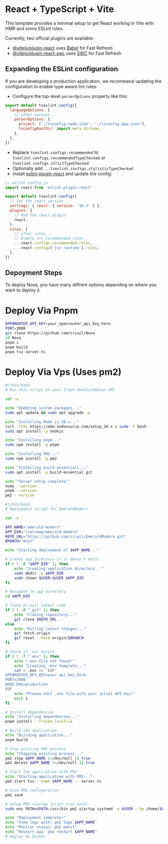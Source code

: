 # React + TypeScript + Vite

This template provides a minimal setup to get React working in Vite with HMR and some ESLint rules.

Currently, two official plugins are available:

- [@vitejs/plugin-react](https://github.com/vitejs/vite-plugin-react/blob/main/packages/plugin-react/README.md) uses [Babel](https://babeljs.io/) for Fast Refresh
- [@vitejs/plugin-react-swc](https://github.com/vitejs/vite-plugin-react-swc) uses [SWC](https://swc.rs/) for Fast Refresh

## Expanding the ESLint configuration

If you are developing a production application, we recommend updating the configuration to enable type aware lint rules:

- Configure the top-level `parserOptions` property like this:

```js
export default tseslint.config({
  languageOptions: {
    // other options...
    parserOptions: {
      project: ['./tsconfig.node.json', './tsconfig.app.json'],
      tsconfigRootDir: import.meta.dirname,
    },
  },
})
```

- Replace `tseslint.configs.recommended` to `tseslint.configs.recommendedTypeChecked` or `tseslint.configs.strictTypeChecked`
- Optionally add `...tseslint.configs.stylisticTypeChecked`
- Install [eslint-plugin-react](https://github.com/jsx-eslint/eslint-plugin-react) and update the config:

```js
// eslint.config.js
import react from 'eslint-plugin-react'

export default tseslint.config({
  // Set the react version
  settings: { react: { version: '18.3' } },
  plugins: {
    // Add the react plugin
    react,
  },
  rules: {
    // other rules...
    // Enable its recommended rules
    ...react.configs.recommended.rules,
    ...react.configs['jsx-runtime'].rules,
  },
})
```

## Depoyment Steps
To deploy Nova, you have many diffrent options depending on where you want to deploy it.

# Deploy Via Pnpm

```bash
OPENROUTER_API_KEY=your_openrouter_api_key_here
PORT=3000
git clone https://github.com/sriail/Nova
cd Nova
pnpm i
pnpm build
pnpm tsx server.ts
```

# Deploy Via Vps (Uses pm2)
```bash
#!/bin/bash
# Run this script on your fresh Ubuntu/Debian VPS

set -e

echo "Updating system packages..."
sudo apt update && sudo apt upgrade -y

echo "Installing Node.js 20.x..."
curl -fsSL https://deb.nodesource.com/setup_20.x | sudo -E bash -
sudo apt install -y nodejs

echo "Installing pnpm..."
sudo npm install -g pnpm

echo "Installing PM2..."
sudo npm install -g pm2

echo "Installing build essentials..."
sudo apt install -y build-essential git

echo "Server setup complete!"
node --version
pnpm --version
pm2 --version
```

```bash
#!/bin/bash
# Deployment script for EmeraldModern

set -e

APP_NAME="emerald-modern"
APP_DIR="/var/www/emerald-modern"
REPO_URL="https://github.com/sriail/EmeraldModern.git"
BRANCH="main"

echo "Starting deployment of $APP_NAME..."

# Create app directory if it doesn't exist
if [ ! -d "$APP_DIR" ]; then
    echo "Creating application directory..."
    sudo mkdir -p $APP_DIR
    sudo chown $USER:$USER $APP_DIR
fi

# Navigate to app directory
cd $APP_DIR

# Clone or pull latest code
if [ ! -d ".git" ]; then
    echo "Cloning repository..."
    git clone $REPO_URL .
else
    echo "Pulling latest changes..."
    git fetch origin
    git reset --hard origin/$BRANCH
fi

# Check if .env exists
if [ ! -f ".env" ]; then
    echo ".env file not found!"
    echo "Creating .env template..."
    cat > .env << 'EOF'
OPENROUTER_API_KEY=your_api_key_here
PORT=3000
NODE_ENV=production
EOF
    echo "Please edit .env file with your actual API key!"
    exit 1
fi

# Install dependencies
echo "Installing dependencies..."
pnpm install --frozen-lockfile

# Build the application
echo "Building application..."
pnpm build

# Stop existing PM2 process
echo "Stopping existing process..."
pm2 stop $APP_NAME 2>/dev/null || true
pm2 delete $APP_NAME 2>/dev/null || true

# Start the application with PM2
echo "Starting application with PM2..."
pm2 start tsx --name $APP_NAME -- server.ts

# Save PM2 configuration
pm2 save

# Setup PM2 startup script (run once)
sudo env PATH=$PATH:/usr/bin pm2 startup systemd -u $USER --hp /home/$USER

echo "Deployment complete!"
echo "View logs with: pm2 logs $APP_NAME"
echo "Monitor status: pm2 monit"
echo "Restart app: pm2 restart $APP_NAME"
# Deploy On Docker
```
